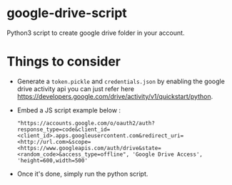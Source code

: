 # google-drive-script
Python3 script to create google drive folder in your account.

Things to consider
==================
* Generate a `token.pickle` and `credentials.json` by enabling the google drive activity api you can just refer 
  here https://developers.google.com/drive/activity/v1/quickstart/python.
  
* Embed a JS script example below :
   
   `"https://accounts.google.com/o/oauth2/auth?response_type=code&client_id=<client_id>.apps.googleusercontent.com&redirect_uri=<http://url.com>&scope=<https://www.googleapis.com/auth/drive&state=<random_code>&access_type=offline", 'Google Drive Access', 'height=600,width=500'`

* Once it's done, simply run the python script.
